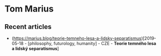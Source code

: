 # Tom Marius

## Recent articles

- (https://marius.blog/teorie-temneho-lesa-a-lidsky-separatismus)[2019-05-18 - \[philosophy, futurology, humanity\] - CZE - **Teorie temného lesa a lidský separatismus**]
